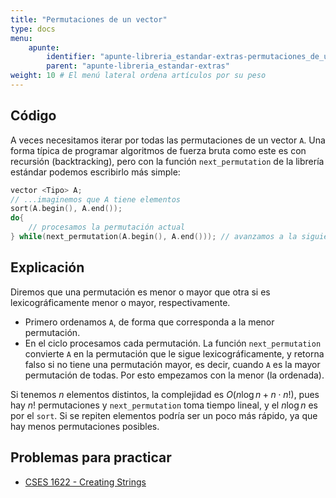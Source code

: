 ```yaml
---
title: "Permutaciones de un vector"
type: docs
menu:
    apunte:
        identifier: "apunte-libreria_estandar-extras-permutaciones_de_un_arreglo"
        parent: "apunte-libreria_estandar-extras"
weight: 10 # El menú lateral ordena artículos por su peso
---
```

## Código
A veces necesitamos iterar por todas las permutaciones de un vector `A`. Una forma típica de programar algoritmos de fuerza bruta como este es con recursión (backtracking), pero con la función `next_permutation` de la librería estándar podemos escribirlo más simple:
```cpp
vector <Tipo> A;
// ...imaginemos que A tiene elementos
sort(A.begin(), A.end());
do{
    // procesamos la permutación actual
} while(next_permutation(A.begin(), A.end())); // avanzamos a la siguiente permutación
```

## Explicación
Diremos que una permutación es menor o mayor que otra si es lexicográficamente menor o mayor, respectivamente.
* Primero ordenamos `A`, de forma que corresponda a la menor permutación.
* En el ciclo procesamos cada permutación. La función `next_permutation` convierte `A` en la permutación que le sigue lexicográficamente, y retorna
falso si no tiene una permutación mayor, es decir, cuando `A` es la mayor permutación de todas. Por esto empezamos con la menor (la ordenada).

Si tenemos $n$ elementos distintos, la complejidad es $O(n \log n + n \cdot n!)$, pues hay $n!$ permutaciones y `next_permutation` toma tiempo lineal, y el $n \log n$ es por el `sort`. Si se repiten elementos podría ser un poco más rápido, ya que hay menos permutaciones posibles.

## Problemas para practicar
* [CSES 1622 - Creating Strings](https://cses.fi/problemset/task/1622)